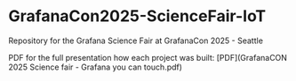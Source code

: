 # GrafanaCon2025-ScienceFair-IoT
Repository for the Grafana Science Fair at GrafanaCon 2025 - Seattle

PDF for the full presentation how each project was built: [PDF](GrafanaCON 2025 Science fair - Grafana you can touch.pdf)
